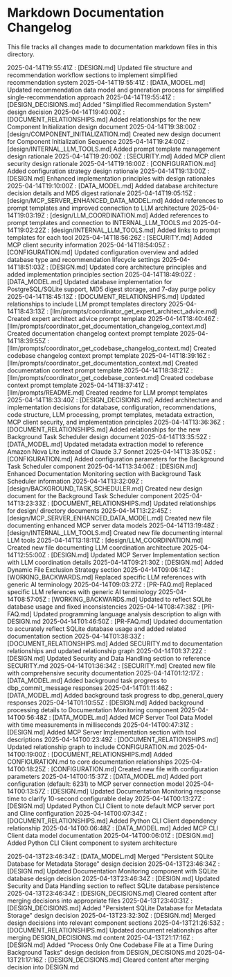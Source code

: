 # Markdown Documentation Changelog

This file tracks all changes made to documentation markdown files in this directory.

2025-04-14T19:55:41Z : [DESIGN.md] Updated file structure and recommendation workflow sections to implement simplified recommendation system
2025-04-14T19:55:41Z : [DATA_MODEL.md] Updated recommendation data model and generation process for simplified single-recommendation approach
2025-04-14T19:55:41Z : [DESIGN_DECISIONS.md] Added "Simplified Recommendation System" design decision
2025-04-14T19:40:00Z : [DOCUMENT_RELATIONSHIPS.md] Added relationships for the new Component Initialization design document
2025-04-14T19:38:00Z : [design/COMPONENT_INITIALIZATION.md] Created new design document for Component Initialization Sequence
2025-04-14T19:24:00Z : [design/INTERNAL_LLM_TOOLS.md] Added prompt template management design rationale
2025-04-14T19:20:00Z : [SECURITY.md] Added MCP client security design rationale
2025-04-14T19:16:00Z : [CONFIGURATION.md] Added configuration strategy design rationale
2025-04-14T19:13:00Z : [DESIGN.md] Enhanced implementation principles with design rationales
2025-04-14T19:10:00Z : [DATA_MODEL.md] Added database architecture decision details and MD5 digest rationale
2025-04-14T19:05:15Z : [design/MCP_SERVER_ENHANCED_DATA_MODEL.md] Added references to prompt templates and improved connection to LLM architecture
2025-04-14T19:03:19Z : [design/LLM_COORDINATION.md] Added references to prompt templates and connection to INTERNAL_LLM_TOOLS.md
2025-04-14T19:02:22Z : [design/INTERNAL_LLM_TOOLS.md] Added links to prompt templates for each tool
2025-04-14T18:56:26Z : [SECURITY.md] Added MCP client security information
2025-04-14T18:54:05Z : [CONFIGURATION.md] Updated configuration overview and added database type and recommendation lifecycle settings
2025-04-14T18:51:03Z : [DESIGN.md] Updated core architecture principles and added implementation principles section
2025-04-14T18:49:02Z : [DATA_MODEL.md] Updated database implementation for PostgreSQL/SQLite support, MD5 digest storage, and 7-day purge policy
2025-04-14T18:45:13Z : [DOCUMENT_RELATIONSHIPS.md] Updated relationships to include LLM prompt templates directory
2025-04-14T18:43:13Z : [llm/prompts/coordinator_get_expert_architect_advice.md] Created expert architect advice prompt template
2025-04-14T18:40:46Z : [llm/prompts/coordinator_get_documentation_changelog_context.md] Created documentation changelog context prompt template
2025-04-14T18:39:55Z : [llm/prompts/coordinator_get_codebase_changelog_context.md] Created codebase changelog context prompt template
2025-04-14T18:39:16Z : [llm/prompts/coordinator_get_documentation_context.md] Created documentation context prompt template
2025-04-14T18:38:21Z : [llm/prompts/coordinator_get_codebase_context.md] Created codebase context prompt template
2025-04-14T18:37:41Z : [llm/prompts/README.md] Created readme for LLM prompt templates
2025-04-14T18:33:40Z : [DESIGN_DECISIONS.md] Added architecture and implementation decisions for database, configuration, recommendations, code structure, LLM processing, prompt templates, metadata extraction, MCP client security, and implementation principles
2025-04-14T13:36:36Z : [DOCUMENT_RELATIONSHIPS.md] Added relationships for the new Background Task Scheduler design document
2025-04-14T13:35:52Z : [DATA_MODEL.md] Updated metadata extraction model to reference Amazon Nova Lite instead of Claude 3.7 Sonnet
2025-04-14T13:35:05Z : [CONFIGURATION.md] Added configuration parameters for the Background Task Scheduler component
2025-04-14T13:34:06Z : [DESIGN.md] Enhanced Documentation Monitoring section with Background Task Scheduler information
2025-04-14T13:32:09Z : [design/BACKGROUND_TASK_SCHEDULER.md] Created new design document for the Background Task Scheduler component
2025-04-14T13:23:33Z : [DOCUMENT_RELATIONSHIPS.md] Updated relationships for design/ directory documents
2025-04-14T13:22:45Z : [design/MCP_SERVER_ENHANCED_DATA_MODEL.md] Created new file documenting enhanced MCP server data models
2025-04-14T13:19:48Z : [design/INTERNAL_LLM_TOOLS.md] Created new file documenting internal LLM tools
2025-04-14T13:18:11Z : [design/LLM_COORDINATION.md] Created new file documenting LLM coordination architecture
2025-04-14T12:55:00Z : [DESIGN.md] Updated MCP Server Implementation section with LLM coordination details
2025-04-14T09:21:30Z : [DESIGN.md] Added Dynamic File Exclusion Strategy section
2025-04-14T09:06:14Z : [WORKING_BACKWARDS.md] Replaced specific LLM references with generic AI terminology
2025-04-14T09:03:27Z : [PR-FAQ.md] Replaced specific LLM references with generic AI terminology
2025-04-14T08:57:05Z : [WORKING_BACKWARDS.md] Updated to reflect SQLite database usage and fixed inconsistencies
2025-04-14T08:47:38Z : [PR-FAQ.md] Updated programming language analysis description to align with DESIGN.md
2025-04-14T01:46:50Z : [PR-FAQ.md] Updated documentation to accurately reflect SQLite database usage and added related documentation section
2025-04-14T01:38:33Z : [DOCUMENT_RELATIONSHIPS.md] Added SECURITY.md to documentation relationships and updated relationship graph
2025-04-14T01:37:22Z : [DESIGN.md] Updated Security and Data Handling section to reference SECURITY.md
2025-04-14T01:36:34Z : [SECURITY.md] Created new file with comprehensive security documentation
2025-04-14T01:12:17Z : [DATA_MODEL.md] Added background task progress to dbp_commit_message responses
2025-04-14T01:11:46Z : [DATA_MODEL.md] Added background task progress to dbp_general_query responses
2025-04-14T01:10:55Z : [DESIGN.md] Added background processing details to Documentation Monitoring component
2025-04-14T00:56:48Z : [DATA_MODEL.md] Added MCP Server Tool Data Model with time measurements in milliseconds
2025-04-14T00:47:31Z : [DESIGN.md] Added MCP Server Implementation section with tool descriptions
2025-04-14T00:23:49Z : [DOCUMENT_RELATIONSHIPS.md] Updated relationship graph to include CONFIGURATION.md
2025-04-14T00:19:00Z : [DOCUMENT_RELATIONSHIPS.md] Added CONFIGURATION.md to core documentation relationships
2025-04-14T00:18:25Z : [CONFIGURATION.md] Created new file with configuration parameters
2025-04-14T00:15:37Z : [DATA_MODEL.md] Added port configuration (default: 6231) to MCP server connection model
2025-04-14T00:13:57Z : [DESIGN.md] Updated Documentation Monitoring response time to clarify 10-second configurable delay
2025-04-14T00:13:27Z : [DESIGN.md] Updated Python CLI Client to note default MCP server port and Cline configuration
2025-04-14T00:07:34Z : [DOCUMENT_RELATIONSHIPS.md] Added Python CLI Client dependency relationship
2025-04-14T00:06:48Z : [DATA_MODEL.md] Added MCP CLI Client data model documentation
2025-04-14T00:06:01Z : [DESIGN.md] Added Python CLI Client component to system architecture

2025-04-13T23:46:34Z : [DATA_MODEL.md] Merged "Persistent SQLite Database for Metadata Storage" design decision
2025-04-13T23:46:34Z : [DESIGN.md] Updated Documentation Monitoring component with SQLite database design decision
2025-04-13T23:46:34Z : [DESIGN.md] Updated Security and Data Handling section to reflect SQLite database persistence
2025-04-13T23:46:34Z : [DESIGN_DECISIONS.md] Cleared content after merging decisions into appropriate files
2025-04-13T23:40:31Z : [DESIGN_DECISIONS.md] Added "Persistent SQLite Database for Metadata Storage" design decision
2025-04-13T23:32:30Z : [DESIGN.md] Merged design decisions into relevant component sections
2025-04-13T21:26:53Z : [DOCUMENT_RELATIONSHIPS.md] Updated document relationships after merging DESIGN_DECISIONS.md content
2025-04-13T21:17:16Z : [DESIGN.md] Added "Process Only One Codebase File at a Time During Background Tasks" design decision from DESIGN_DECISIONS.md
2025-04-13T21:17:16Z : [DESIGN_DECISIONS.md] Cleared content after merging decision into DESIGN.md
